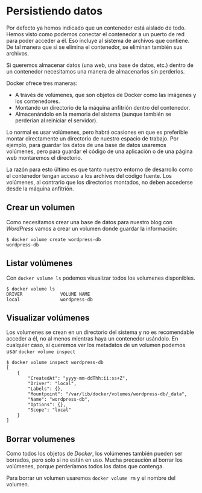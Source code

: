 # Persistiendo datos

Por defecto ya hemos indicado que un contenedor está aislado de todo. Hemos visto como podemos conectar el contenedor a un puerto de red para poder acceder a él. Eso incluye al sistema de archivos que contiene. De tal manera que si se elimina el contenedor, se eliminan también sus archivos.

Si queremos almacenar datos (una web, una base de datos, etc.) dentro de un contenedor necesitamos una manera de almacenarlos sin perderlos.

Docker ofrece tres maneras:

* A través de volúmenes, que son objetos de Docker como las imágenes y los contenedores.
* Montando un directorio de la máquina anfitrión dentro del contenedor.
* Almacenándolo en la memoria del sistema (aunque también se perderían al reiniciar el servidor).

Lo normal es usar volúmenes, pero habrá ocasiones en que es preferible montar directamente un directorio de nuestro espacio de trabajo. Por ejemplo, para guardar los datos de una base de datos usaremos volúmenes, pero para guardar el código de una aplicación o de una página web montaremos el directorio.

La razón para esto último es que tanto nuestro entorno de desarrollo como el contenedor tengan acceso a los archivos del código fuente. Los volúmenes, al contrario que los directorios montados, no deben accederse desde la máquina anfitrión.

## Crear un volumen

Como necesitamos crear una base de datos para nuestro blog con _WordPress_ vamos a crear un volumen donde guardar la información:

    $ docker volume create wordpress-db
    wordpress-db

## Listar volúmenes

Con `docker volume ls` podemos visualizar todos los volumenes disponibles.

    $ docker volume ls
    DRIVER              VOLUME NAME
    local               wordpress-db

## Visualizar volúmenes

Los volumenes se crean en un directorio del sistema y no es recomendable acceder a él, no al menos mientras haya un contenedor usándolo. En cualquier caso, si queremos ver los metadatos de un volumen podemos usar `docker volume inspect`

    $ docker volume inspect wordpress-db 
    [
        {
            "CreatedAt": "yyyy-mm-ddThh:ii:ss+Z",
            "Driver": "local",
            "Labels": {},
            "Mountpoint": "/var/lib/docker/volumes/wordpress-db/_data",
            "Name": "wordpress-db",
            "Options": {},
            "Scope": "local"
        }
    ]

## Borrar volumenes

Como todos los objetos de _Docker_, los volúmenes también pueden ser borrados, pero solo si no están en uso. Mucha precaución al borrar los volúmenes, porque perderíamos todos los datos que contenga.

Para borrar un volumen usaremos `docker volume rm` y el nombre del volumen.

